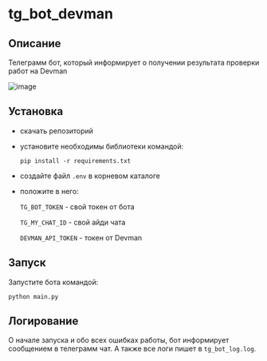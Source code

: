 # tg_bot_devman

## Описание

Телеграмм бот, который информирует о получении результата проверки работ на Devman

![image](https://user-images.githubusercontent.com/58893102/186612371-7440f14d-d0e4-4af6-9e93-e44cf68f5f22.png)

## Установка

- скачать репозиторий
- установите необходимы библиотеки командой:

    ```pip install -r requirements.txt```
    
- создайте файл ```.env``` в корневом каталоге
- положите в него:

    ```TG_BOT_TOKEN``` - свой токен от бота

    ```TG_MY_CHAT_ID``` - свой айди чата
    
    ```DEVMAN_API_TOKEN``` - токен от Devman

## Запуск

Запустите бота командой:

```python main.py```

## Логирование

О начале запуска и обо всех ошибках работы, бот информирует сообщением в телеграмм чат.
А также все логи пишет в ```tg_bot_log.log```.
